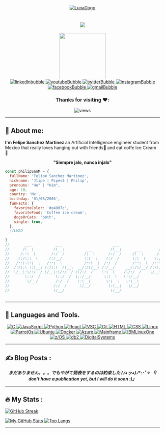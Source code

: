 
<div id="header" align="center">
  <a href="https://philipsanm.github.io/">
    <img src="https://user-images.githubusercontent.com/99928036/180630088-4cc8aa91-83d2-410e-a944-4bb4bbd4730c.png" alt="LunaDogo"/>
  </a>
  <h1>
  <img src="https://readme-typing-svg.herokuapp.com?font=Copse&size=28&duration=6200&color=3383F7&center=true&vCenter=true&width=426&height=80&lines=Hi+there!+%E2%9C%8C%EF%B8%8F;I'm+Felipe+%7C%7C+Philip+%7C%7C+Pipe+%F0%9F%91%BE;AI+engineering+student+%F0%9F%A4%96"/></h1>
  <img src="https://user-images.githubusercontent.com/99928036/180630136-b74574e8-c1c8-4cd3-8296-f5a2c12b25f7.gif" width="150"/>
</div>



<div id="bubbles" align="center">
  <a href="https://www.linkedin.com/in/philipsanm/">
    <img src="https://img.icons8.com/bubbles/50/000000/linkedin.png" alt="linkedInbubble"/>
  </a>
  <a href="https://www.youtube.com/channel/UCMRk28DnkUTdiNdVc-ZuK_Q">
    <img src="https://img.icons8.com/bubbles/50/000000/youtube.png" alt="youtubeBubble"/>
  </a>
  <a href="https://twitter.com/PhilipSanM_">
    <img src="https://img.icons8.com/bubbles/50/000000/twitter-circled.png" alt="twitterBubble"/>
  </a>
  <a href="https://www.instagram.com/philipsanm/">
    <img src="https://img.icons8.com/bubbles/50/000000/instagram.png" alt="instagramBubble"/>
  </a>
    </a>
  <a href="https://www.facebook.com/profile.php?id=100081291668294">
    <img src="https://img.icons8.com/bubbles/50/000000/facebook.png" alt="facebookBubble"/>
  </a>
  <a href="mailto:felipesanchezmart@gmail.com">
    <img src="https://img.icons8.com/bubbles/50/000000/gmail.png" alt="gmailBubble"/>
  </a>
</div>



<div id="Views" align = "center">
  <h3>Thanks for visiting ❤️:</h3>   <img src="https://profile-counter.glitch.me/PhilipSanM/count.svg" alt="views"/>
</div>

---

##  :cherry_blossom: About me:
</i>

 <p><strong>I'm Felipe Sanchez Martinez </strong>an Artificial Intelligence engineer student from Mexico that really loves hanging out with friends🍺 and eat coffe Ice     Cream 🍦</p> 
 
 <div id="phrase" align = "center">
  <strong>"Siempre jalo, nunca injalo"</strong>
</div>

```javascript
const philipSanM = {
  fullName: 'Felipe Sanchez Martinez',
  nickname: 'Jlipe | Pipe<3 | Philip',
  pronouns: "He" | "Him",
  age: 19,
  country: 'Mx',
  birthday: '01/05/2003',
  funFacts: {
    favoriteColor: '#e4007c',
    favoriteFood: 'Coffee ice cream',
    dogsOrCats: 'both',
    single: true,
  },
  //LMAO
 
}
//       ___           ___                       ___                   ___     
//      /\  \         /\__\          ___        /\__\      ___        /\  \                  _ 
//     /::\  \       /:/  /         /\  \      /:/  /     /\  \      /::\  \      __   ___.--'_`.
//    /:/\:\  \     /:/__/          \:\  \    /:/  /      \:\  \    /:/\:\  \    ( _`.'. -   'o` )  
//   /::\~\:\  \   /::\  \ ___      /::\__\  /:/  /       /::\__\  /::\~\:\  \   _\.'_'      _.-'  
//  /:/\:\ \:\__\ /:/\:\  /\__\  __/:/\/__/ /:/__/     __/:/\/__/ /:/\:\ \:\__\ ( \`. )    //\`   
//  \/__\:\/:/  / \/__\:\/:/  / /\/:/  /    \:\  \    /\/:/  /    \/__\:\/:/  /  \_`-'`---'\\__,  
//       \::/  /       \::/  /  \::/__/      \:\  \   \::/__/          \::/  /    \`        `-\  
//        \/__/        /:/  /    \:\__\       \:\  \   \:\__\           \/__/      `               
//                    /:/  /      \/__/        \:\__\   \/__/                   
//                    \/__/                     \/__/                          
     

```

---

## :art: Languages and Tools.
</i>

<div id="Tools" align="middle">
 <a href="https://en.wikipedia.org/wiki/C_(programming_language)">
    <img src="https://img.shields.io/badge/C-0078d7.svg?style=for-the-badge&logo=c&logoColor=white" alt="C"/>
  </a>
  <a href="https://www.javascript.com/">
    <img src="https://img.shields.io/badge/javascript-%23323330.svg?style=for-the-badge&logo=javascript&logoColor=%23F7DF1E" alt="JavaScript"/>
  </a>
  <a href="https://www.python.org">
    <img src="https://img.shields.io/badge/python-3670A0?style=for-the-badge&logo=python&logoColor=ffdd54" alt="Python"/>
  </a>
  <a href="https://reactjs.org/">
    <img src="https://img.shields.io/badge/react-%2320232a.svg?style=for-the-badge&logo=react&logoColor=%2361DAFB" alt="React"/>
  </a>
  <a href="https://code.visualstudio.com/">
    <img src="https://img.shields.io/badge/Visual%20Studio%20Code-0078d7.svg?style=for-the-badge&logo=visual-studio-code&logoColor=white" alt="VSC"/>
  </a>
  <a href="https://git-scm.com/">
    <img src="https://img.shields.io/badge/git-%23F05033.svg?style=for-the-badge&logo=git&logoColor=white" alt="Git"/>
  </a>
    <a href="https://www.w3.org/html/">
    <img src="https://img.shields.io/badge/html5-%23E34F26.svg?style=for-the-badge&logo=html5&logoColor=white" alt="HTML"/>
  </a>
  <a href="https://www.instagram.com/philipsanm/">
    <img src="https://img.shields.io/badge/css3-%231572B6.svg?style=for-the-badge&logo=css3&logoColor=white" alt="CSS"/>
  </a>
  <a href="https://www.linux.org/">
    <img src="https://img.shields.io/badge/linux-%2320232a.svg?style=for-the-badge&logo=linux&logoColor=white" alt="Linux"/>
  </a>
  <a href="https://parrotlinux.org/">
    <img src="https://img.shields.io/badge/parrot_OS-483849.svg?style=for-the-badge&logo=linux&logoColor=white" alt="ParrotOs"/>
  </a>
  <a href="https://ubuntu.com/">
    <img src="https://img.shields.io/badge/ubuntu-B01730.svg?style=for-the-badge&logo=ubuntu&logoColor=white" alt="Ubuntu"/>
  </a>
  <a href="https://www.docker.com">
    <img src="https://img.shields.io/badge/Docker-%231572B6.svg?style=for-the-badge&logo=docker&logoColor=white" alt="Docker"/>
  </a>
   <a href="https://azure.microsoft.com/en-us/">
    <img src="https://img.shields.io/badge/azure-0098d7.svg?style=for-the-badge&logo=microsoft&logoColor=purple" alt="Azure"/>
  </a>
  <a href="https://www.ibm.com/topics/mainframe">
    <img src="https://img.shields.io/badge/mainframe-972D83.svg?style=for-the-badge&logo=ibm&logoColor=white" alt="Mainframe"/>
  </a>
   <a href="https://www.ibm.com/it-infrastructure/linuxone">
    <img src="https://img.shields.io/badge/IBMLinuxOne-353034.svg?style=for-the-badge&logo=IBM&logoColor=white" alt="IBMLinuxOne"/>
  </a>
   <a href="https://www.ibm.com/it-infrastructure/z/zos">
    <img src="https://img.shields.io/badge/z/os_UNIX-A327B9.svg?style=for-the-badge&logo=ibm&logoColor=white" alt="z/OS"/>
  </a>
  <a href="https://www.ibm.com/db2">
    <img src="https://img.shields.io/badge/db2-5406C1.svg?style=for-the-badge&logo=ibm&logoColor=white" alt="db2"/>
  </a>
  <a href="">
    <img src="https://img.shields.io/badge/Digital_Systems-850218.svg?style=for-the-badge&logo=arduino&logoColor=white" alt="DigitalSystems"/>
  </a>
 
</div>

---

## :writing_hand: Blog Posts :
</i>

<div id="Posts" align="middle">
  <i><strong>
      まだありません。。。でもやがて発表をするのは約束した (ﾉ◕ヮ◕)ﾉ*:･ﾟ✧
      「I don't have a publication yet, but I will do it soon :)」 
  </i></strong>
</div>

---

## :fire: My Stats :
</i>

[![GitHub Streak](http://github-readme-streak-stats.herokuapp.com?user=PhilipSanM&theme=vision-friendly-dark&date_format=j%20M%5B%20Y%5D)](https://git.io/streak-stats)

[![My GitHub Stats](https://github-readme-stats.vercel.app/api/?username=PhilipSanM&count_private=true&theme=vision-friendly-dark&showicons=true)]()
[![Top Langs](https://github-readme-stats.vercel.app/api/top-langs/?username=PhilipSanM&layout=compact&theme=vision-friendly-dark)](https://github.com/anuraghazra/github-readme-stats)

---

